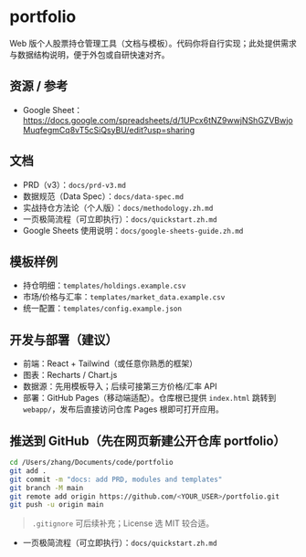 # portfolio

Web 版个人股票持仓管理工具（文档与模板）。代码你将自行实现；此处提供需求与数据结构说明，便于外包或自研快速对齐。

## 资源 / 参考
- Google Sheet：https://docs.google.com/spreadsheets/d/1UPcx6tNZ9wwjNShGZVBwjoMuqfegmCq8vT5cSiQsyBU/edit?usp=sharing

## 文档
- PRD（v3）：`docs/prd-v3.md`
- 数据规范（Data Spec）：`docs/data-spec.md`
- 实战持仓方法论（个人版）：`docs/methodology.zh.md`
- 一页极简流程（可立即执行）：`docs/quickstart.zh.md`
- Google Sheets 使用说明：`docs/google-sheets-guide.zh.md`

## 模板样例
- 持仓明细：`templates/holdings.example.csv`
- 市场/价格与汇率：`templates/market_data.example.csv`
- 统一配置：`templates/config.example.json`

## 开发与部署（建议）
- 前端：React + Tailwind（或任意你熟悉的框架）
- 图表：Recharts / Chart.js
- 数据源：先用模板导入；后续可接第三方价格/汇率 API
- 部署：GitHub Pages（移动端适配）。仓库根已提供 `index.html` 跳转到 `webapp/`，发布后直接访问仓库 Pages 根即可打开应用。

## 推送到 GitHub（先在网页新建公开仓库 portfolio）
```bash
cd /Users/zhang/Documents/code/portfolio
git add .
git commit -m "docs: add PRD, modules and templates"
git branch -M main
git remote add origin https://github.com/<YOUR_USER>/portfolio.git
git push -u origin main
```

> `.gitignore` 可后续补充；License 选 MIT 较合适。
- 一页极简流程（可立即执行）：`docs/quickstart.zh.md`
